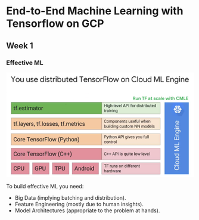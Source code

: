 # End-to-End Machine Learning with Tensorflow on GCP

## Week 1

### Effective ML

![](images/01.png)

To build effective ML you need:
- Big Data (implying batching and distribution).
- Feature Engineering (mostly due to human insights).
- Model Architectures (appropriate to the problem at hands).
